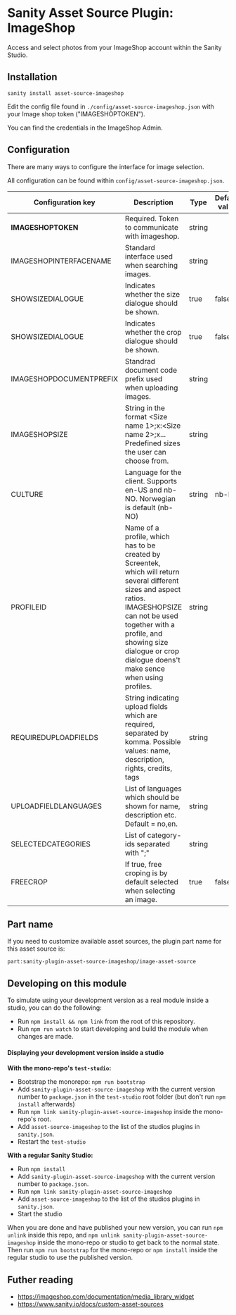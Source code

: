# Sanity Asset Source Plugin: ImageShop

Access and select photos from your ImageShop account within the Sanity Studio.

## Installation

`sanity install asset-source-imageshop`

Edit the config file found in `./config/asset-source-imageshop.json` with your Image shop token ("IMAGESHOPTOKEN").

You can find the credentials in the ImageShop Admin.

## Configuration


There are many ways to configure the interface for image selection.

All configuration can be found within `config/asset-source-imageshop.json`.


| Configuration key | Description |   Type         |   Default value   |
| ------------- | ------------- | ---------------- | ----------------- |
| **IMAGESHOPTOKEN**  | Required. Token to communicate with imageshop.  | string |  |
| IMAGESHOPINTERFACENAME  |  Standard interface used when searching images.  | string |  |
| SHOWSIZEDIALOGUE  | Indicates whether the size dialogue should be shown. |  true|false  |  true |
| SHOWSIZEDIALOGUE  | Indicates whether the crop dialogue should be shown. |  true|false  |  true |
| IMAGESHOPDOCUMENTPREFIX  | Standrad document code prefix used when uploading images. |  string  |  |
| IMAGESHOPSIZE  | String in the format <Size name 1>;<width1>x<height1>:<Size name 2>;<width2>x<height2>... Predefined sizes the user can choose from. |  string  |  |
| CULTURE  | Language for the client. Supports en-US and nb-NO. Norwegian is default (nb-NO) |  string  | nb-NO |
| PROFILEID  | 	Name of a profile, which has to be created by Screentek, which will return several different sizes and aspect ratios. IMAGESHOPSIZE can not be used together with a profile, and showing size dialogue or crop dialogue doens't make sence when using profiles. |  string  |  |
| REQUIREDUPLOADFIELDS  | String indicating upload fields which are required, separated by komma. Possible values: name, description, rights, credits, tags |  string  |  |
| UPLOADFIELDLANGUAGES  | List of languages which should be shown for name, description etc. Default = no,en. |  string  |  |
| SELECTEDCATEGORIES  | List of category-ids separated with ";" |  string  |  |
| FREECROP  | If true, free croping is by default selected when selecting an image. |  true|false  | false |




## Part name

If you need to customize available asset sources, the plugin part name for this asset source is:

`part:sanity-plugin-asset-source-imageshop/image-asset-source`


## Developing on this module

To simulate using your development version as a real module inside a studio, you can do the following:

* Run `npm install && npm link` from the root of this repository.
* Run `npm run watch` to start developing and build the module when changes are made.

#### Displaying your development version inside a studio

**With the mono-repo's `test-studio`:**

  * Bootstrap the monorepo: `npm run bootstrap`
  * Add `sanity-plugin-asset-source-imageshop` with the current version number to `package.json` in the `test-studio` root folder (but don't run `npm install` afterwards)
  * Run `npm link sanity-plugin-asset-source-imageshop` inside the mono-repo's root.
  * Add `asset-source-imageshop` to the list of the studios plugins in `sanity.json`.
  * Restart the `test-studio`

**With a regular Sanity Studio:**
  * Run `npm install`
  * Add `sanity-plugin-asset-source-imageshop` with the current version number to `package.json`.
  * Run `npm link sanity-plugin-asset-source-imageshop`
  * Add `asset-source-imageshop` to the list of the studios plugins in `sanity.json`.
  * Start the studio

When you are done and have published your new version, you can run `npm unlink` inside this repo, and `npm unlink sanity-plugin-asset-source-imageshop` inside the mono-repo or studio to get back to the normal state. Then run `npm run bootstrap` for the mono-repo or `npm install` inside the regular studio to use the published version.


## Futher reading
* https://imageshop.com/documentation/media_library_widget
* https://www.sanity.io/docs/custom-asset-sources
